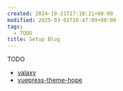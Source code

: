```yaml
---
created: 2024-10-21T17:18:21+08:00
modified: 2025-03-01T16:47:09+08:00
tags:
  - TODO
title: Setup Blog
---
```


TODO

- [valaxy](https://github.com/YunYouJun/valaxy)
- [vuepress-theme-hope](https://github.com/vuepress-theme-hope/vuepress-theme-hope)
